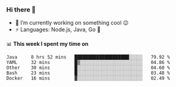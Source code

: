 ### Hi there 👋

<!--
**nodejh/nodejh** is a ✨ _special_ ✨ repository because its `README.md` (this file) appears on your GitHub profile.

Here are some ideas to get you started:

- 🔭 I’m currently working on ...
- 🌱 I’m currently learning ...
- 👯 I’m looking to collaborate on ...
- 🤔 I’m looking for help with ...
- 💬 Ask me about ...
- 📫 How to reach me: ...
- 😄 Pronouns: ...
- ⚡ Fun fact: ...
-->

- 🔭 I’m currently working on something cool :wink:
- ⚡ Languages: Node.js, Java, Go :thought_balloon:

📊 **This week I spent my time on**

<!--START_SECTION:waka-->
```text
Java     8 hrs 52 mins   ████████████████████░░░░░   79.92 % 
YAML     32 mins         █▒░░░░░░░░░░░░░░░░░░░░░░░   04.86 % 
Other    30 mins         █░░░░░░░░░░░░░░░░░░░░░░░░   04.60 % 
Bash     23 mins         █░░░░░░░░░░░░░░░░░░░░░░░░   03.48 % 
Docker   16 mins         ▓░░░░░░░░░░░░░░░░░░░░░░░░   02.49 % 
```
<!--END_SECTION:waka-->


<!--
:traffic_light: **Visitors**

![visitors](https://visitor-badge.glitch.me/badge?page_id=nodejh.nodejh)
-->
